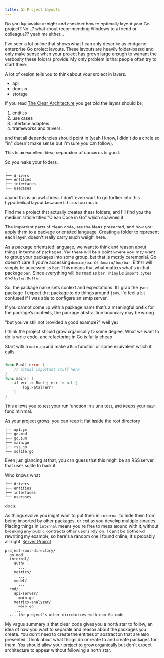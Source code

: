 ```yaml
---
title: Go Project Layouts
---
```


Do you lay awake at night and consider how to optimally layout your Go project?
No...? what about recommending Windows to a friend or colleague?? 
yeah me either...

I've seen a lot online that shows what I can only describe as endgame enterprise Go project layouts. These layouts are heavily folder-based and only make sense when your project has grown large enough to warrant the verbosity these folders provide. My only problem is that people often try to start there. 

A lot of design tells you to think about your project in layers.
- api 
- domain 
- storage

If you read [The Clean Architecture](https://blog.cleancoder.com/uncle-bob/2012/08/13/the-clean-architecture.html)
you get told the layers should be, 

1. entities
2. use cases
3. interface adapters
4. frameworks and drivers.

and that all dependencies should point in (yeah I know, I didn't do a circle so "in" doesn't make sense but I'm sure you can follow).

This is an excellent idea; separation of concerns is good.

So you make your folders.
```
.
├── drivers
├── entities
├── interfaces
└── usecases
```
aaand this is an awful idea. I don't even want to go further into this hypothetical layout because it hurts too much.

Find me a project that actually creates these folders, and I'll find you the medium article titled "Clean Code in Go" which spawned it.

The important parts of clean code, are the ideas presented, and how you apply them to a package orientated language. Creating a folder to represent each layer, doesn't really carry much weight here.

As a package orientated language, we want to think and reason about things in terms of packages. Yes there will be a point where you may want to group your packages into some group, but that is mostly ceremonial. 
Go doesn't care if you're accessing `domain/bar` or `domain/foo/bar`. Either will simply be accessed as `bar`. This means that what matters what's in that package `bar`. Since everything will be read as `bar.Thing` i.e `import bytes` and `bytes.Buffer`. 

So, the package name sets context and expectations. If I grab the `json` package, I expect that package to do things around `json`. I'd feel a bit confused if I was able to configure an smtp server.

If you cannot come up with a package name that’s a meaningful prefix for the package’s contents, the package abstraction boundary may be wrong

"but you've still not provided a good example?"
well
yes

I think the project should grow organically to some degree. What we want to do is write code, and refactoring in Go is fairly cheap.

Start with a `main.go` and make a `Run` function or some equivalent which it calls.

```go

func Run() error {
	// actual important stuff here
}
func main() {
	if err := Run(); err != nil {
		log.Fatal(err)
	}
}
```

This allows you to test your run function in a unit test, and keeps your `main` func minimal.

As your project grows, you can keep it flat inside the root directory

```
├── api.go
├── go.mod
├── go.sum
├── main.go
├── rss.go
└── sqlite.go
```
Even just glancing at that, you can guess that this might be an RSS server, that uses sqlite to back it.

Who knows what 
```
├── drivers
├── entities
├── interfaces
└── usecases
```

does.

As things evolve you might want to put them in `internal` to hide them from being imported by other packages, or `cmd` as you develop multiple binaries. Placing things in `internal` means you're free to mess around with it, without breaking any public contracts other users rely on.
I can't be bothered rewriting my example, so here's a random one I found online; it's probably all right.
[Server Project](https://go.dev/doc/modules/layout#server-project)

```
project-root-directory/
  go.mod
  internal/
    auth/
      ...
    metrics/
      ...
    model/
      ...
  cmd/
    api-server/
      main.go
    metrics-analyzer/
      main.go
    ...
  ... the project's other directories with non-Go code
```

My vague summary is that clean code gives you a north star to follow, an idea of how you want to separate and reason about the packages you create. You don't need to create the entities of abstraction that are also presented. Think about what things do or relate to and create packages for them. You should allow your project to grow organically but don't expect architecture to appear without following a north star.